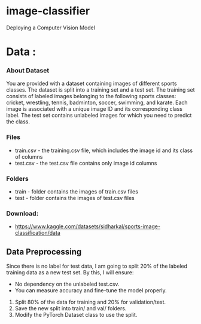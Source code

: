 # image-classifier
Deploying a Computer Vision Model

# Data :  
### About Dataset
You are provided with a dataset containing images of different sports classes. The dataset is split into a training set and a test set. The training set consists of labeled images belonging to the following sports classes: cricket, wrestling, tennis, badminton, soccer, swimming, and karate. Each image is associated with a unique image ID and its corresponding class label. The test set contains unlabeled images for which you need to predict the class.

### Files
* train.csv - the training.csv file, which includes the image id and its class of columns
* test.csv - the test.csv file contains only image id columns

### Folders

* train - folder contains the images of train.csv files
* test - folder contains the images of test.csv files

### Download:
* https://www.kaggle.com/datasets/sidharkal/sports-image-classification/data


## Data Preprocessing
 Since there is no label for test data, I am going to split 20% of the labeled training data as a new test set. By this, I will ensure:
* No dependency on the unlabeled test.csv.
*  You can measure accuracy and fine-tune the model properly.


1. Split 80% of the data for training and 20% for validation/test.
2. Save the new split into train/ and val/ folders.
3. Modify the PyTorch Dataset class to use the split.

